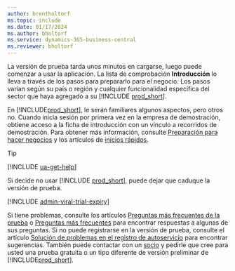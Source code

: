 ```yaml
---
author: brentholtorf
ms.topic: include
ms.date: 01/17/2024
ms.author: bholtorf
ms.service: dynamics-365-business-central
ms.reviewer: bholtorf
---
```

<!--1. Go to **[Dynamics 365 Business Central product](https://www.microsoft.com/en-us/dynamics-365/products/business-central)** page, and choose the **Try for free** button.-->  

La versión de prueba tarda unos minutos en cargarse, luego puede comenzar a usar la aplicación. La lista de comprobación **Introducción** lo lleva a través de los pasos para prepararlo para el negocio. Los pasos varían según su país o región y cualquier funcionalidad específica del sector que haya agregado a su [!INCLUDE [prod_short](prod_short.md)].  

En [!INCLUDE[prod_short](prod_short.md)], le serán familiares algunos aspectos, pero otros no. Cuando inicia sesión por primera vez en la empresa de demostración, obtiene acceso a la ficha de introducción con un vínculo a recorridos de demostración. Para obtener más información, consulte [Preparación para hacer negocios](../ui-get-ready-business.md) y los artículos de [inicios rápidos](../quick-start-business-central.md).  

> [!TIP]
> [!INCLUDE [ua-get-help](ua-get-help.md)]

Si decide no usar [!INCLUDE [prod_short](prod_short.md)], puede dejar que caduque la versión de prueba.  

[!INCLUDE [admin-viral-trial-expiry](admin-viral-trial-expiry.md)]

Si tiene problemas, consulte los artículos [Preguntas más frecuentes de la prueba](../trial-faq.md) o [Preguntas más frecuentes](../across-faq.yml) para encontrar respuestas a algunas de sus preguntas. Si no puede registrarse en la versión de prueba, consulte el artículo [Solución de problemas en el registro de autoservicio](../ui-troubleshoot-self-signup.md) para encontrar sugerencias. También puede contactar con un [socio](/dynamics365/business-central/across-faq#how-do-i-find-a-reselling-partner) y pedirle que cree para usted una prueba gratuita o un tipo diferente de versión preliminar de [!INCLUDE[prod_short](prod_short.md)].  

